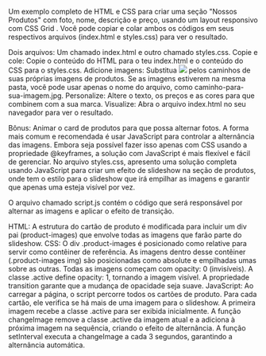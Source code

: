 Um exemplo completo de HTML e CSS para criar uma seção "Nossos Produtos" com foto, nome, descrição e preço, usando um layout responsivo com CSS Grid
. 
Você pode copiar e colar ambos os códigos em seus respectivos arquivos (index.html e styles.css) para ver o resultado. 


Dois arquivos: Um chamado index.html e outro chamado styles.css.
Copie e cole: Copie o conteúdo do HTML para o teu index.html e o conteúdo do CSS para o styles.css.
Adicione imagens: Substitua <img src="img/"> pelos caminhos de suas próprias imagens de produtos. Se as imagens estiverem na mesma pasta, você pode usar apenas o nome do arquivo, como caminho-para-sua-imagem.jpg.
Personalize: Altere o texto, os preços e as cores para que combinem com a sua marca.
Visualize: Abra o arquivo index.html no seu navegador para ver o resultado.

Bônus: Animar o card de produtos para que possa alternar fotos.
A forma mais comum e recomendada é usar JavaScript para controlar a alternância das imagens. Embora seja possível fazer isso apenas com CSS usando a propriedade @keyframes, a solução com JavaScript é mais flexível e fácil de gerenciar. 
No arquivo styles.css, apresento uma solução completa usando JavaScript para criar um efeito de slideshow na seção de produtos, onde tem o estilo para o slideshow que irá empilhar as imagens e garantir que apenas uma esteja visível por vez.

O arquivo chamado script.js contém o código que será responsável por alternar as imagens e aplicar o efeito de transição.




HTML: A estrutura do cartão de produto é modificada para incluir um div pai (product-images) que envolve todas as imagens que farão parte do slideshow.
CSS:
    O div .product-images é posicionado como relative para servir como contêiner de referência.
    As imagens dentro desse contêiner (.product-images img) são posicionadas como absolute e empilhadas umas sobre as outras.
    Todas as imagens começam com opacity: 0 (invisíveis).
    A classe .active define opacity: 1, tornando a imagem visível.
    A propriedade transition garante que a mudança de opacidade seja suave.
JavaScript:
    Ao carregar a página, o script percorre todos os cartões de produto.
    Para cada cartão, ele verifica se há mais de uma imagem para o slideshow.
    A primeira imagem recebe a classe .active para ser exibida inicialmente.
    A função changeImage remove a classe .active da imagem atual e a adiciona à próxima imagem na sequência, criando o efeito de alternância.
    A função setInterval executa a changeImage a cada 3 segundos, garantindo a alternância automática. 

